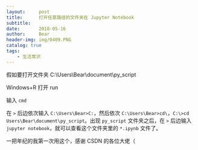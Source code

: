 ```yaml
---
layout:     post                    
title:      打开任意路径的文件夹在 Jupyter Notebook               
subtitle:     
date:       2018-05-16              
author:     Bear                     
header-img: img/0409.PNG    
catalog: true                       
tags:                              
    - 生活常识
---
```


假如要打开文件夹 C:\Users\Bear\document\py_script

Windows+R 打开 run

输入 `cmd`

在 `>` 后边依次输入 `C:\Users\Bear>C:`，然后依次 `C:\Users\Bear>cd\`，`C:\>cd Users\Bear\document\py_script`。出现 `py_script` 文件夹之后，在 `>` 后边输入 `jupyter notebook`，就可以查看这个文件夹里的 `*.ipynb` 文件了。

一把年纪的我第一次用这个，感谢 CSDN 的各位大佬（